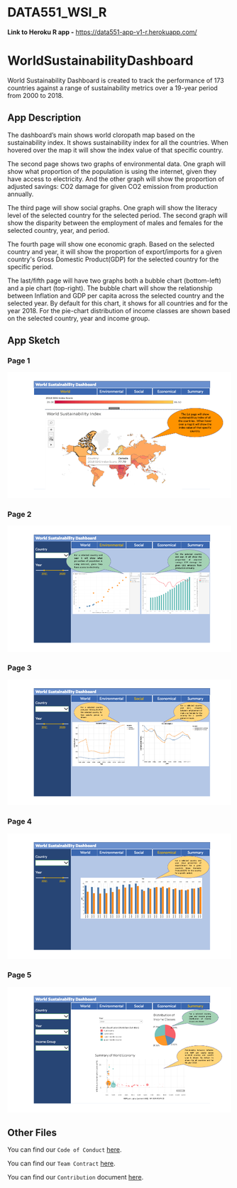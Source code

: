 # DATA551_WSI_R

**Link to Heroku R app -** https://data551-app-v1-r.herokuapp.com/

# WorldSustainabilityDashboard

World Sustainability Dashboard is created to track the performance of 173 countries against a range of sustainability metrics over a 19-year period from 2000 to 2018.

## App Description

The dashboard’s main shows world cloropath map based on the sustainability index. It shows sustainability index for all the countries. When hovered over the map it will show the index value of that specific country.

The second page shows two graphs of environmental data. One graph will show what proportion of the population is using the internet, given they have access to electricity. And the other graph will show the proportion of adjusted savings: CO2 damage for given CO2 emission from production annually.

The third page will show social graphs. One graph will show the literacy level of the selected country for the selected period. The second graph will show the disparity between the employment of males and females for the selected country, year, and period.

The fourth page will show one economic graph. Based on the selected country and year, it will show the proportion of export/imports for a given country's Gross Domestic Product(GDP) for the selected country for the specific period.

The last/fifth page will have two graphs both a bubble chart (bottom-left) and a pie chart (top-right). The bubble chart will show the relationship between Inflation and GDP per capita across the selected country and the selected year. By default for this chart, it shows for all countries and for the year 2018. For the pie-chart distribution of income classes are shown based on the selected country, year and income group.   

## App Sketch

### Page 1

![World Sustainability Dashboard, Page 1](./dashboard_sketch/page1.png)

### Page 2

![VWorld Sustainability Dashboard, Page 2](./dashboard_sketch/page2.png)

### Page 3

![World Sustainability Dashboard, Page 3](./dashboard_sketch/page3.png)

### Page 4

![World Sustainability Dashboard, Page 4](./dashboard_sketch/page4.png)

### Page 5

![VWorld Sustainability Dashboard, Page 5](./dashboard_sketch/page5.png)

## Other Files

You can find our `Code of Conduct` [here](./project_guidelines/Code_of_Conduct.md).

You can find our `Team Contract` [here](./project_guidelines/team-contract.md).

You can find our `Contribution` document [here](./project_guidelines/CONTRIBUTION.md).
